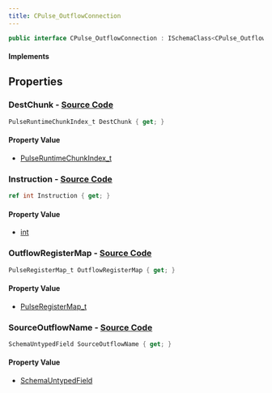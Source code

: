 ```yaml
---
title: CPulse_OutflowConnection
---
```


```csharp
public interface CPulse_OutflowConnection : ISchemaClass<CPulse_OutflowConnection>, ISchemaField, ISchemaClass, INativeHandle
```

#### Implements

## Properties

### **DestChunk** - [Source Code](https://github.com/swiftly-solution/swiftlys2/blob/main/managed/src/SwiftlyS2.Generated/Schemas/Interfaces/CPulse_OutflowConnection.cs#L19)

```csharp
PulseRuntimeChunkIndex_t DestChunk { get; }
```

#### Property Value

- [PulseRuntimeChunkIndex_t](/docs/api/shared/schemadefinitions/pulseruntimechunkindex_t)

### **Instruction** - [Source Code](https://github.com/swiftly-solution/swiftlys2/blob/main/managed/src/SwiftlyS2.Generated/Schemas/Interfaces/CPulse_OutflowConnection.cs#L21)

```csharp
ref int Instruction { get; }
```

#### Property Value

- [int](https://learn.microsoft.com/dotnet/api/system.int32)

### **OutflowRegisterMap** - [Source Code](https://github.com/swiftly-solution/swiftlys2/blob/main/managed/src/SwiftlyS2.Generated/Schemas/Interfaces/CPulse_OutflowConnection.cs#L23)

```csharp
PulseRegisterMap_t OutflowRegisterMap { get; }
```

#### Property Value

- [PulseRegisterMap_t](/docs/api/shared/schemadefinitions/pulseregistermap_t)

### **SourceOutflowName** - [Source Code](https://github.com/swiftly-solution/swiftlys2/blob/main/managed/src/SwiftlyS2.Generated/Schemas/Interfaces/CPulse_OutflowConnection.cs#L17)

```csharp
SchemaUntypedField SourceOutflowName { get; }
```

#### Property Value

- [SchemaUntypedField](/docs/api/shared/schemas/schemauntypedfield)

